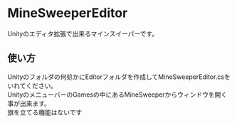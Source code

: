 # MineSweeperEditor
Unityのエディタ拡張で出来るマインスイーパーです。

## 使い方  
Unityのフォルダの何処かにEditorフォルダを作成してMineSweeperEditor.csをいれてください。  
UnityのメニューバーのGamesの中にあるMineSweeperからウィンドウを開く事が出来ます。  
旗を立てる機能はないです
